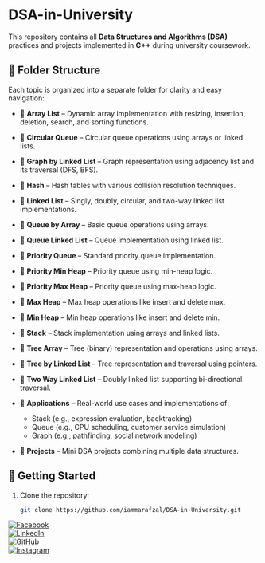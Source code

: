 # DSA-in-University  
This repository contains all **Data Structures and Algorithms (DSA)** practices and projects implemented in **C++** during university coursework.

## 📂 Folder Structure  
Each topic is organized into a separate folder for clarity and easy navigation:  

- 📁 **Array List** – Dynamic array implementation with resizing, insertion, deletion, search, and sorting functions.  
- 📁 **Circular Queue** – Circular queue operations using arrays or linked lists.  
- 📁 **Graph by Linked List** – Graph representation using adjacency list and its traversal (DFS, BFS).  
- 📁 **Hash** – Hash tables with various collision resolution techniques.  
- 📁 **Linked List** – Singly, doubly, circular, and two-way linked list implementations.  
- 📁 **Queue by Array** – Basic queue operations using arrays.  
- 📁 **Queue Linked List** – Queue implementation using linked list.  
- 📁 **Priority Queue** – Standard priority queue implementation.  
- 📁 **Priority Min Heap** – Priority queue using min-heap logic.  
- 📁 **Priority Max Heap** – Priority queue using max-heap logic.  
- 📁 **Max Heap** – Max heap operations like insert and delete max.  
- 📁 **Min Heap** – Min heap operations like insert and delete min.  
- 📁 **Stack** – Stack implementation using arrays and linked lists.  
- 📁 **Tree Array** – Tree (binary) representation and operations using arrays.  
- 📁 **Tree by Linked List** – Tree representation and traversal using pointers.  
- 📁 **Two Way Linked List** – Doubly linked list supporting bi-directional traversal.  
- 📁 **Applications** – Real-world use cases and implementations of:  
  - Stack (e.g., expression evaluation, backtracking)  
  - Queue (e.g., CPU scheduling, customer service simulation)  
  - Graph (e.g., pathfinding, social network modeling)  

- 📁 **Projects** – Mini DSA projects combining multiple data structures.  

## 🚀 Getting Started  
1. Clone the repository:  
   ```sh
   git clone https://github.com/iammarafzal/DSA-in-University.git

[![Facebook](https://img.shields.io/badge/Facebook-%231877F2.svg?style=for-the-badge&logo=facebook&logoColor=white)](https://www.facebook.com/ammar.afzal277)  
[![LinkedIn](https://img.shields.io/badge/LinkedIn-%230A66C2.svg?style=for-the-badge&logo=linkedin&logoColor=white)](https://www.linkedin.com/in/ammar-afzal277)  
[![GitHub](https://img.shields.io/badge/GitHub-%23181717.svg?style=for-the-badge&logo=github&logoColor=white)](https://github.com/iammarafzal)  
[![Instagram](https://img.shields.io/badge/Instagram-%23E4405F.svg?style=for-the-badge&logo=instagram&logoColor=white)](https://www.instagram.com/ammar_afzal277)

